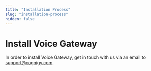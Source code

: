 ```yaml
---
title: "Installation Process"
slug: "installation-process"
hidden: false
---
```


# Install Voice Gateway

In order to install Voice Gateway, get in touch with us via an email to <a href="mailto:support@cognigy.com?subject=Request to install Cognigy Voice Gateway">support@cognigy.com</a>.

<!---
TODO: Update the Voice Gateway Helm Chart links (main page and readme) with the public GitHub Helm Chart repository once we have it.
TODO: Voice Gateway Helm Chart is being refactored and only when is done the above comment will be fulfilled.
-->

<!---
1. Install Voice Gateway with [Voice Gateway Helm Chart](https://cognigy.visualstudio.com/VoiceGateway/_git/voicegateway-app). For up-to-date installation instructions refer to [README.md](https://cognigy.visualstudio.com/VoiceGateway/_git/voicegateway-app?path=/README.md)

Once Helm releases is successfully installed, you can open a web-browser and visit the URL which you have set in `webapp.host` parameter Voice Gateway Helm release. You should be able to see the login screen of Voice Gateway WebApp:

<figure>
  <img class="image-center" src="{{config.site_url}}voicegateway/images/VG-login.png" width="90%" />
  <figcaption>Login screen of Voice Gateway WebApp</figcaption>
</figure>

## Initial Login Credentials

Once you are able to see the Voice Gateway login screen you can be use to log in, the default `admin` user with initial password `admin` as well. You will be asked to change the password after the first login, do that and choose a strong new password.
--->
